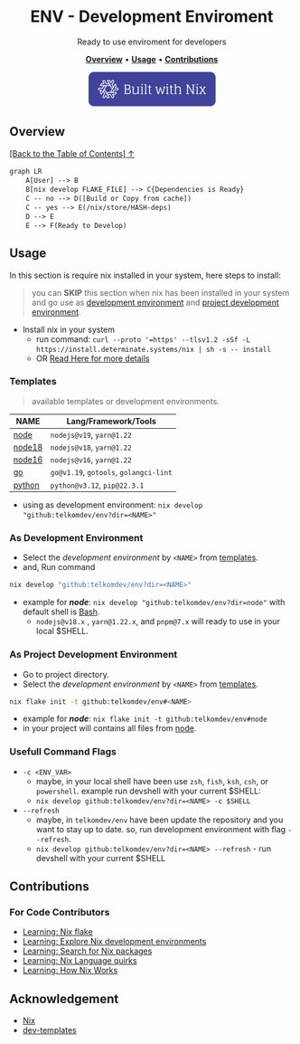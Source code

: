 <div align="center">

<h1 id="toc">ENV - Development Enviroment</h1>
  <p>
  Ready to use enviroment for developers
  </p>

<p align="center">
  <a href="#overview"><strong>Overview</strong></a>  • 
  <a href="#usage"><strong>Usage</strong></a>  • 
  <a href="#contributions"><strong>Contributions</strong></a>
</p>

[![Built with Nix](https://github.com/nix-community/builtwithnix.org/raw/master/badge.svg)](https://builtwithnix.org)

</div>

## Overview

[[Back to the Table of Contents] ↑](#toc)

```mermaid
graph LR
    A[User] --> B
    B[nix develop FLAKE_FILE] --> C{Dependencies is Ready}
    C -- no --> D([Build or Copy from cache])
    C -- yes --> E(/nix/store/HASH-deps)
    D --> E
    E --> F(Ready to Develop)
```

## Usage

In this section is require nix installed in your system, here steps to install:

> you can **SKIP** this section when nix has been installed in your system and go use as [development environment](#as-development-environment) and [project development environment](#as-project-development-environment).

- Install nix in your system
  - run command: `curl --proto '=https' --tlsv1.2 -sSf -L https://install.determinate.systems/nix | sh -s -- install`
  - OR [Read Here for more details](https://zero-to-nix.com/start/install#up)

### Templates

> available templates or development environments.

| NAME               | Lang/Framework/Tools                   |
| ------------------ | -------------------------------------- |
| [node](./node)     | `nodejs@v19`, `yarn@1.22`              |
| [node18](./node18) | `nodejs@v18`, `yarn@1.22`              |
| [node16](./node16) | `nodejs@v16`, `yarn@1.22`              |
| [go](./go)         | `go@v1.19`, `gotools`, `golangci-lint` |
| [python](./python) | `python@v3.12`, `pip@22.3.1`           |

- using as development environment: `nix develop "github:telkomdev/env?dir=<NAME>"`

### As Development Environment

- Select the _development environment_ by `<NAME>` from [templates](#templates).
- and, Run command

```bash
nix develop "github:telkomdev/env?dir=<NAME>"
```

- example for _**node**_: `nix develop "github:telkomdev/env?dir=node"` with default shell is [Bash](https://www.gnu.org/software/bash/).
  - `nodejs@v18.x` , `yarn@1.22.x`, and `pnpm@7.x` will ready to use in your local $SHELL.

### As Project Development Environment

- Go to project directory.
- Select the _development environment_ by `<NAME>` from [templates](#templates).

```bash
nix flake init -t github:telkomdev/env#<NAME>
```

- example for _**node**_: `nix flake init -t github:telkomdev/env#node`
- in your project will contains all files from [node](./node).

### Usefull Command Flags

- `-c <ENV_VAR>`
  - maybe, in your local shell have been use `zsh`, `fish`, `ksh`, `csh`, or `powershell`. example run devshell with your current $SHELL:
  - `nix develop github:telkomdev/env?dir=<NAME> -c $SHELL`
- `--refresh`
  - maybe, in `telkomdev/env` have been update the repository and you want to stay up to date. so, run development environment with flag `--refresh`.
  - `nix develop github:telkomdev/env?dir=<NAME> --refresh` - run devshell with your current $SHELL

<!-- TODO
### As Project Boilerplate
* Select availables project templates name in the tables.
  * run command `nix flake -t github:telkomdev/env#<NAME>`
  * example for _**react-native@0.71**_: `nix flake init -t github:telkomdev/env#rn71`
-->

## Contributions

### For Code Contributors

- [Learning: Nix flake](https://zero-to-nix.com/concepts/flakes)
- [Learning: Explore Nix development environments](https://zero-to-nix.com/start/nix-develop)
- [Learning: Search for Nix packages](https://zero-to-nix.com/start/nix-search)
- [Learning: Nix Language quirks](https://nixos.wiki/wiki/Nix_Language_Quirks)
- [Learning: How Nix Works](https://nixos.org/guides/how-nix-works.html)

<!-- TODO
### Request
-->

## Acknowledgement

- [Nix](https://nixos.org)
- [dev-templates](https://github.com/the-nix-way/dev-templates)
